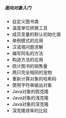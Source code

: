 ##### 面向对象入门

- 自定义图书类
- 温度单位转换工具
- 成员变量的默认初始化值
- 单例模式的应用
- 汉诺塔问题求解
- 编写同名的方法
- 构造方法的应用
- 统计图书的销售量
- 两只完全相同的宠物
- 重新计算对象的哈希码
- 使用字符串输出对象
- Java对象的假克隆
- Java对象的浅克隆
- Java对象的深克隆
- 深克隆效率的比较